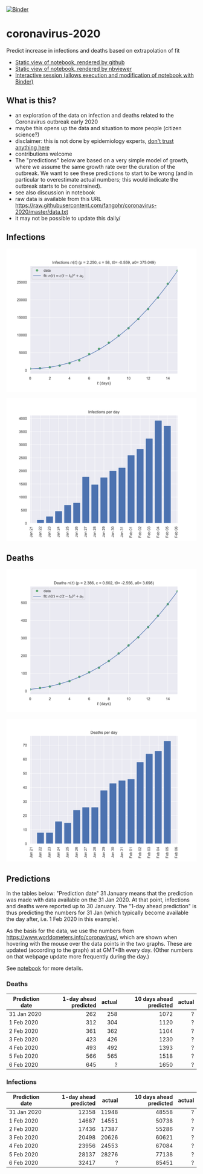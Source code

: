 [![Binder](https://mybinder.org/badge_logo.svg)](https://mybinder.org/v2/gh/fangohr/coronavirus-2020/master?filepath=model.ipynb)

# coronavirus-2020
Predict increase in infections and deaths based on extrapolation of fit

- [Static view of notebook, rendered by github](model.ipynb)
- [Static view of notebook, rendered by nbviewer](https://nbviewer.jupyter.org/github/fangohr/coronavirus-2020/blob/master/model.ipynb)
- [Interactive session (allows execution and modification of notebook with Binder)](https://mybinder.org/v2/gh/fangohr/coronavirus-2020/master?filepath=model.ipynb)


## What is this?

- an exploration of the data on infection and deaths related to the Coronavirus outbreak early 2020
- maybe this opens up the data and situation to more people (citizen science?)
- disclaimer: this is not done by epidemiology experts, [don't trust anything here](https://github.com/fangohr/coronavirus-2020/blob/master/LICENSE)
- contributions welcome
- The "predictions" below are based on a very simple model of growth, where we
  assume the same growth rate over the duration of the outbreak. We want to see
  these predictions to start to be wrong (and in particular to overestimate
  actual numbers; this would indicate the outbreak starts to be constrained).
- see also discussion in notebook
- raw data is available from this URL https://raw.githubusercontent.com/fangohr/coronavirus-2020/master/data.txt
- it may not be possible to update this daily/ 


## Infections

![Infection data](figures/infections-with-model-fit.svg)

![Infections daily change](figures/new-infections.svg)

## Deaths

![Infection data](figures/deaths-with-model-fit.svg)

![Deaths daily change](figures/new-deaths.svg)


## Predictions

In the tables below: "Prediction date" 31 January means that the prediction was
made with data available on the 31 Jan 2020. At that point, infections and
deaths were reported up to 30 January. The "1-day ahead prediction" is thus
predicting the numbers for 31 Jan (which typically become available the day
after, i.e. 1 Feb 2020 in this example).

As the basis for the data, we use the numbers from
https://www.worldometers.info/coronavirus/, which are shown when hovering with
the mouse over the data points in the two graphs. These are updated (according
to the graph) at at GMT+8h every day. (Other numbers on that webpage update more
frequently during the day.)

See [notebook](https://nbviewer.jupyter.org/github/fangohr/coronavirus-2020/blob/master/model.ipynb) for more details.

### Deaths

| Prediction date |  1-day ahead predicted |  actual |   10 days ahead predicted | actual          |
| --------------- | ---------------------: | ------: | ------------------------: | --------------: |
| 31 Jan 2020     |                    262 |     258 |                      1072 | ?               |
| 1 Feb 2020      |                    312 |     304 |                      1120 | ?               |
| 2 Feb 2020      |                    361 |     362 |                      1104 | ?               |
| 3 Feb 2020      |                    423 |     426 |                      1230 | ?               |
| 4 Feb 2020      |                    493 |     492 |                      1393 | ?               |
| 5 Feb 2020      |                    566 |     565 |                      1518 | ?               |
| 6 Feb 2020      |                    645 |       ? |                      1650 | ?               |



### Infections

| Prediction date |  1-day ahead predicted |  actual |   10 days ahead predicted | actual      |
| --------------- | ---------------------: | ------: | ------------------------: | ----------: |
| 31 Jan 2020     |                  12358 |   11948 |                     48558 | ?           |
| 1 Feb 2020      |                  14687 |   14551 |                     50738 | ?           |
| 2 Feb 2020      |                  17436 |   17387 |                     55286 | ?           |
| 3 Feb 2020      |                  20498 |   20626 |                     60621 | ?           |
| 4 Feb 2020      |                  23956 |   24553 |                     67084 | ?           |
| 5 Feb 2020      |                  28137 |   28276 |                     77138 | ?           |
| 6 Feb 2020      |                  32417 |       ? |                     85451 | ?           |



